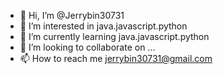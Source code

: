 - 👋 Hi, I’m @Jerrybin30731
- 👀 I’m interested in java.javascript.python
- 🌱 I’m currently learning java.javascript.python
- 💞️ I’m looking to collaborate on ...
- 📫 How to reach me jerrybin30731@gmail.com

<!---
Jerrybin30731/Jerrybin30731 is a ✨ special ✨ repository because its `README.md` (this file) appears on your GitHub profile.
You can click the Preview link to take a look at your changes.
--->
